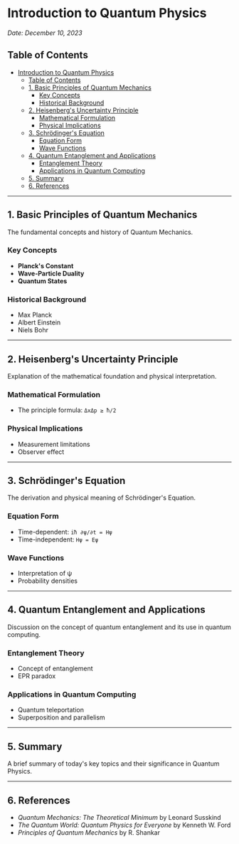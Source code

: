 # Introduction to Quantum Physics
_Date: December 10, 2023_

## Table of Contents
- [Introduction to Quantum Physics](#introduction-to-quantum-physics)
  - [Table of Contents](#table-of-contents)
  - [1. Basic Principles of Quantum Mechanics](#1-basic-principles-of-quantum-mechanics)
    - [Key Concepts](#key-concepts)
    - [Historical Background](#historical-background)
  - [2. Heisenberg's Uncertainty Principle](#2-heisenbergs-uncertainty-principle)
    - [Mathematical Formulation](#mathematical-formulation)
    - [Physical Implications](#physical-implications)
  - [3. Schrödinger's Equation](#3-schrödingers-equation)
    - [Equation Form](#equation-form)
    - [Wave Functions](#wave-functions)
  - [4. Quantum Entanglement and Applications](#4-quantum-entanglement-and-applications)
    - [Entanglement Theory](#entanglement-theory)
    - [Applications in Quantum Computing](#applications-in-quantum-computing)
  - [5. Summary](#5-summary)
  - [6. References](#6-references)

---

## 1. Basic Principles of Quantum Mechanics
The fundamental concepts and history of Quantum Mechanics.

### Key Concepts
- **Planck's Constant**
- **Wave-Particle Duality**
- **Quantum States**

### Historical Background
- Max Planck
- Albert Einstein
- Niels Bohr

---

## 2. Heisenberg's Uncertainty Principle
Explanation of the mathematical foundation and physical interpretation.

### Mathematical Formulation
- The principle formula: `ΔxΔp ≥ ħ/2`

### Physical Implications
- Measurement limitations
- Observer effect

---

## 3. Schrödinger's Equation
The derivation and physical meaning of Schrödinger's Equation.

### Equation Form
- Time-dependent: `iħ ∂ψ/∂t = Hψ`
- Time-independent: `Hψ = Eψ`

### Wave Functions
- Interpretation of ψ
- Probability densities

---

## 4. Quantum Entanglement and Applications
Discussion on the concept of quantum entanglement and its use in quantum computing.

### Entanglement Theory
- Concept of entanglement
- EPR paradox

### Applications in Quantum Computing
- Quantum teleportation
- Superposition and parallelism

---

## 5. Summary
A brief summary of today's key topics and their significance in Quantum Physics.

---

## 6. References
- _Quantum Mechanics: The Theoretical Minimum_ by Leonard Susskind
- _The Quantum World: Quantum Physics for Everyone_ by Kenneth W. Ford
- _Principles of Quantum Mechanics_ by R. Shankar
